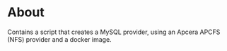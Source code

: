 # About

Contains a script that creates a MySQL provider, using an Apcera APCFS (NFS) provider and a
docker image.
